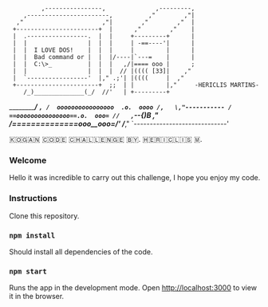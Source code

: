              ,----------------,              ,---------,
        ,-----------------------,          ,"        ,"|
      ,"                      ,"|        ,"        ,"  |
     +-----------------------+  |      ,"        ,"    |
     |  .-----------------.  |  |     +---------+      |
     |  |                 |  |  |     | -==----'|      |
     |  |  I LOVE DOS!    |  |  |     |         |      |
     |  |  Bad command or |  |  |/----|`---=    |      |
     |  |  C:\>_          |  |  |   ,/|==== ooo |      ;
     |  |                 |  |  |  // |(((( [33]|    ,"
     |  `-----------------'  |," .;'| |((((     |  ,"
     +-----------------------+  ;;  | |         |,"     -HERICLIS MARTINS-
        /_)______________(_/  //'   | +---------+
   ___________________________/___  `,
  /  oooooooooooooooo  .o.  oooo /,   \,"-----------
 / ==ooooooooooooooo==.o.  ooo= //   ,`\--{)B     ,"
/_==__==========__==_ooo__ooo=_/'   /___________,"
`-----------------------------'


🇰​​​​​🇴​​​​​🇬​​​​​🇦​​​​​🇳​​​​​ 🇨​​​​​🇴​​​​​🇩​​​​​🇪​​​​​ 🇨​​​​​🇭​​​​​🇦​​​​​🇱​​​​​🇱​​​​​🇪​​​​​🇳​​​​​🇬​​​​​🇪​​​​​ 🇧​​​​​🇾​​​​​. 🇭​​​​​🇪​​​​​🇷​​​​​🇮​​​​​🇨​​​​​🇱​​​​​🇮​​​​​🇸​​​​​ 🇲​​​​​.

### Welcome 
Hello it was incredible to carry out this challenge, I hope you enjoy my code.

### Instructions
Clone this repository.

### `npm install`
Should install all dependencies of the code.

### `npm start`
Runs the app in the development mode.
Open [http://localhost:3000](http://localhost:3000) to view it in the browser. 